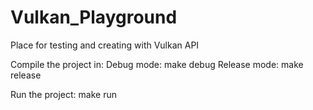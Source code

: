 # Vulkan_Playground
Place for testing and creating with Vulkan API

Compile the project in:
  Debug mode: make debug
  Release mode: make release

Run the project: make run
